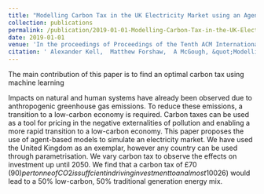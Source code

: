 ```yaml
---
title: "Modelling Carbon Tax in the UK Electricity Market using an Agent-Based Model"
collection: publications
permalink: /publication/2019-01-01-Modelling-Carbon-Tax-in-the-UK-Electricity-Market-using-an-Agent-Based-Model
date: 2019-01-01
venue: 'In the proceedings of Proceedings of the Tenth ACM International Conference on Future Energy Systems'
citation: ' Alexander Kell,  Matthew Forshaw,  A McGough, &quot;Modelling Carbon Tax in the UK Electricity Market using an Agent-Based Model.&quot; In the proceedings of Proceedings of the Tenth ACM International Conference on Future Energy Systems, 2019.'
---
```


The main contribution of this paper is to find an optimal carbon tax using machine learning

Impacts on natural and human systems have already been observed due to anthropogenic greenhouse gas emissions. To reduce these emissions, a transition to a low-carbon economy is required. Carbon taxes can be used as a tool for pricing in the negative externalities of pollution and enabling a more rapid transition to a low-carbon economy. This paper proposes the use of agent-based models to simulate an electricity market. We have used the United Kingdom as an exemplar, however any country can be used through parametrisation. We vary carbon tax to observe the effects on investment up until 2050. We find that a carbon tax of £70 ($90) per tonne of CO2 is suffcient in driving investment to an almost 100% renewable energy supply. A less aggressive option, however, of setting a carbon tax at £20 ($26) would lead to a 50% low-carbon, 50% traditional generation energy mix.

